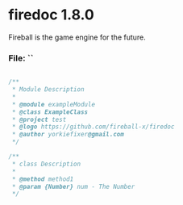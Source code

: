 
# firedoc 1.8.0

Fireball is the game engine for the future.


### File: ``

```js

/**
 * Module Description
 *
 * @module exampleModule
 * @class ExampleClass
 * @project test
 * @logo https://github.com/fireball-x/firedoc
 * @author yorkiefixer@gmail.com
 */

/**
 * class Description
 *
 * @method method1
 * @param {Number} num - The Number
 */

```
